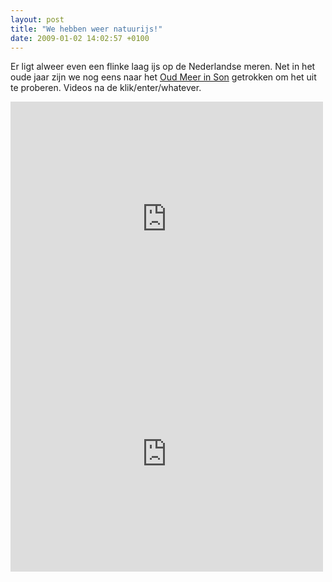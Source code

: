 ```yaml
---
layout: post
title: "We hebben weer natuurijs!"
date: 2009-01-02 14:02:57 +0100
---
```


Er ligt alweer even een flinke laag ijs op de Nederlandse meren. Net in het
oude jaar zijn we nog eens naar het [Oud Meer in
Son](http://maps.google.nl/maps?q=Oud+Meer%2C+Son) getrokken om het uit te
proberen. Videos na de klik/enter/whatever.

<iframe src="https://player.vimeo.com/video/2696294" width="500" height="376"
frameborder="0" webkitallowfullscreen mozallowfullscreen
allowfullscreen></iframe>

<iframe src="https://player.vimeo.com/video/2708319" width="500" height="376"
frameborder="0" webkitallowfullscreen mozallowfullscreen
allowfullscreen></iframe>

